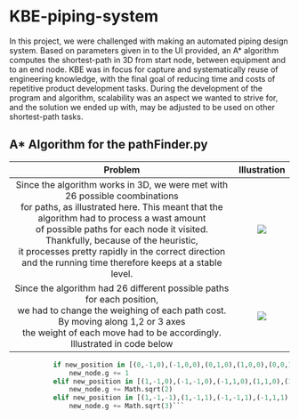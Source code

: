 # KBE-piping-system

In this project, we were challenged with making an automated piping design system. Based on parameters given in to the UI provided, an A* algorithm computes the shortest-path in 3D from start node, between equipment and to an end node. KBE was in focus for capture and systematically reuse of engineering knowledge, with the final goal of reducing time and costs of repetitive product development tasks. During the development of the program and algorithm, scalability was an aspect we wanted to strive for, and the solution we ended up with, may be adjusted to be used on other shortest-path tasks.

<h2>A* Algorithm for the pathFinder.py</h2>

   Problem  |  Illustration   |
:----------------------------:|:----------------------------:
Since the algorithm works in 3D, we were met with 26 possible coombinations<br /> for paths, as illustrated here. This meant that the algorithm had to process a wast amount<br /> of possible paths for each node it visited. Thankfully, because of the heuristic, <br /> it processes pretty rapidly in the correct direction and the running time therefore keeps at a stable level. |  ![](https://user-images.githubusercontent.com/77832956/111148182-9dd71900-858b-11eb-8d45-45eeb49e906a.png)
Since the algorithm had 26 different possible paths for each position, <br />we had to change the weighing of each path cost. By moving along 1,2 or 3 axes <br /> the weight of each move had to be accordingly. Illustrated in code below |  ![](https://user-images.githubusercontent.com/77832956/111148221-aa5b7180-858b-11eb-9230-e338ec759257.png)
 ```python
            if new_position in [(0,-1,0),(-1,0,0),(0,1,0),(1,0,0),(0,0,1),(0,0,-1)]:
                new_node.g += 1
            elif new_position in [(1,-1,0),(-1,-1,0),(-1,1,0),(1,1,0),(1,0,1),(0,-1,1),(-1,0,1),(0,1,1),(0,1,-1),(1,0,-1),(0,-1,-1),(-1,0,-1)]:
                new_node.g += Math.sqrt(2)
            elif new_position in [(1,-1,-1),(1,-1,1),(-1,-1,1),(-1,1,1),(-1,-1,-1),(-1,1,-1),(1,1,-1),(1,1,1)]:
                new_node.g += Math.sqrt(3)```



